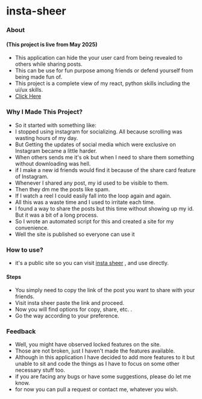 # insta-sheer
### About
#### (This project is live from May 2025)

- This application can hide the your user card from being revealed to others while sharing posts.
- This can be use for fun purpose among friends or defend yourself from being made fun of.
- This project is a complete view of my react, python skills including the ui/ux skills.
- <a href="https://insta-sheer.42web.io/">Click Here</a>

### Why I Made This Project?
- So it started with something like:
- I stopped using instagram for socializing. All because  scrolling was wasting hours of my day.
- But Getting the updates of social media which were exclusive on Instagram became a little harder.
- When others sends me it's ok but when I need to share them something without downloading was hell.
- if I make a new id friends would find it because of the share card feature of Instagram.
- Whenever I shared any post, my id used to be visible to them.
- Then they dm me the posts like spam.
- If I watch a reel I could easily fall into the loop again and again.
- All this was a waste time and I used to irritate each time.
- I found a way to share the posts but this time without showing up my id. But it was a bit of a long process.
- So I wrote an automated script for this and created a site for my convenience. 
- Well the site is published so everyone can use it 

### How to use?
- it's a public site so you can visit <a href="https://insta-sheer.42web.io/">insta sheer</a> , and use directly.

#### Steps
- You simply need to copy the link of the post you want to share with your friends.
- Visit insta sheer paste the link and proceed.
- Now you will find options for copy, share, etc. .
- Go the way according to your preference.

### Feedback 
- Well, you might have observed locked features on the site.
- Those are not broken, just I haven't made the features available.
- Although in this application I have decided to add more features to it but unable to sit and code the things as I have to focus on some other necessary stuff too.
- if you are facing any bugs or have some suggestions, please do let me know.
- for now you can pull a request or contact me, whatever you wish.
